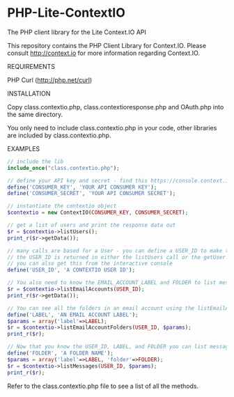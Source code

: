 PHP-Lite-ContextIO
==================

The PHP client library for the Lite Context.IO API

This repository contains the PHP Client Library for Context.IO. Please consult
http://context.io for more information regarding Context.IO.


REQUIREMENTS

PHP Curl (http://php.net/curl)


INSTALLATION

Copy class.contextio.php, class.contextioresponse.php and OAuth.php into the
same directory.

You only need to include class.contextio.php in your code, other libraries are
included by class.contextio.php.


EXAMPLES

```php
// include the lib
include_once("class.contextio.php");

// define your API key and secret - find this https://console.context.io/#settings
define('CONSUMER_KEY', 'YOUR API CONSUMER KEY');
define('CONSUMER_SECRET', 'YOUR API CONSUMER SECRET');

// instantiate the contextio object
$contextio = new ContextIO(CONSUMER_KEY, CONSUMER_SECRET);

// get a list of users and print the response data out
$r = $contextio->listUsers();
print_r($r->getData());

// many calls are based for a User - you can define a USER_ID to make these calls
// the USER_ID is returned in either the listUsers call or the getUser call
// you can also get this from the interactive console
define('USER_ID', 'A CONTEXTIO USER ID');

// You also need to know the EMAIL_ACCOUNT_LABEL and FOLDER to list messages.
$r = $contextio->listEmailAccounts(USER_ID);
print_r($r->getData());

// You can see all the folders in an email account using the listEmailAccountFolders method
define('LABEL', 'AN EMAIL ACCOUNT LABEL');
$params = array('label'=>LABEL);
$r = $contextio->listEmailAccountFolders(USER_ID, $params);
print_r($r);

// Now that you know the USER_ID, LABEL, and FOLDER you can list messages
define('FOLDER', 'A FOLDER NAME');
$params = array('label'=>LABEL, 'folder'=>FOLDER);
$r = $contextio->listMessages(USER_ID, $params);
print_r($r);
```

Refer to the class.contextio.php file to see a list of all the methods.
